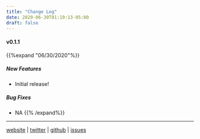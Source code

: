 ```yaml
---
title: "Change Log"
date: 2020-06-30T01:19:13-05:00
draft: false
---
```


#### v0.1.1

{{%expand "06/30/2020"%}}

##### __New Features__

* Initial release!

##### __Bug Fixes__

* NA
{{% /expand%}}

---
<i class="fab fa-firefox fa-1x"></i> [website](https://instance.id/) | <i class="fab fa-twitter fa-1x"></i> [twitter](https://twitter.com/instance_id) | <i class="fab fa-github fa-1x"> </i> [github](https://github.com/instance-id) | <i class="fa fa-bug fa-1x"></i> [issues](https://github.com/instance-id/searcher_addon/issues?q=) 